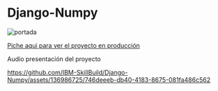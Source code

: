 # Django-Numpy

![portada](https://github.com/IBM-SkillBuild/Django-Numpy/assets/136986725/f9dd54ae-2810-4dec-bb33-f82501466774)

[ Piche aqui para ver el proyecto en producción](https://ibm-numpy.onrender.com/ "Django-numpy by Edu 2023")

Audio presentación del proyecto




https://github.com/IBM-SkillBuild/Django-Numpy/assets/136986725/746deeeb-db40-4183-8675-081fa486c562

